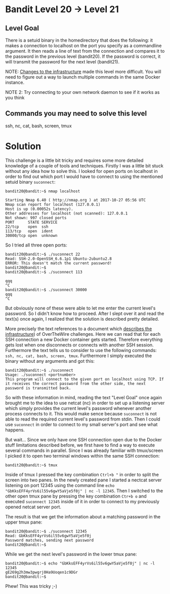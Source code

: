 Bandit Level 20 → Level 21
==========================

Level Goal
----------

There is a setuid binary in the homedirectory that does the following: it makes a connection to localhost on the port you specify as a commandline argument. It then reads a line of text from the connection and compares it to the password in the previous level (bandit20). If the password is correct, it will transmit the password for the next level (bandit21).

NOTE: [Changes to the infrastructure](http://overthewire.org/help/sshinfra.html) made this level more difficult. You will need to figure out a way to launch multiple commands in the same Docker instance.

NOTE 2: Try connecting to your own network daemon to see if it works as you think

Commands you may need to solve this level
-----------------------------------------

ssh, nc, cat, bash, screen, tmux


Solution
========

This challenge is a little bit tricky and requires some more detailed knowledge of a couple of tools and techniques. Firstly I was a little bit stuck without any idea how to solve this. I looked for open ports on localhost in order to find out which port I would have to connect to using the mentioned setuid binary ```suconnect```:

```
bandit20@bandit:~$ nmap localhost

Starting Nmap 6.40 ( http://nmap.org ) at 2017-10-27 05:56 UTC
Nmap scan report for localhost (127.0.0.1)
Host is up (0.00052s latency).
Other addresses for localhost (not scanned): 127.0.0.1
Not shown: 997 closed ports
PORT      STATE SERVICE
22/tcp    open  ssh
113/tcp   open  ident
30000/tcp open  unknown
```

So I tried all three open ports:

```
bandit20@bandit:~$ ./suconnect 22
Read: SSH-2.0-OpenSSH_6.6.1p1 Ubuntu-2ubuntu2.8
ERROR: This doesn't match the current password!
bandit20@bandit:~$
bandit20@bandit:~$ ./suconnect 113

qqq
^C
bandit20@bandit:~$ ./suconnect 30000
qqq
^C
```

But obviously none of these were able to let me enter the current level's password. So I didn't know how to proceed.
After I slept over it and read the text(s) once again, I realized that the solution is described pretty detailed.

More precisely the text references to a document which [describes the infrastructure](http://overthewire.org/help/sshinfra.html)) of OverTheWire challenges. Here we can read that for each SSH connection a new Docker container gets started. Therefore everything gets lost when one disconnects or connects with another SSH session. Furthermore the text tells us to consider to use the following commands: ```ssh, nc, cat, bash, screen, tmux```. 
Furthermore I simply executed the binary without any arguments and got this:

```
bandit20@bandit:~$ ./suconnect
Usage: ./suconnect <portnumber>
This program will connect to the given port on localhost using TCP. If it receives the correct password from the other side, the next password is transmitted back.
```

So with these information in mind, reading the text "Level Goal" once again brought me to the idea to use netcat (nc) in order to set up a listening server which simply provides the current level's password whenever another process connects to it. This would make sence because ```suconnect``` is not able to read the required current level's password from stdin. Then I could use ```suconnect``` in order to connect to my small server's port and see what happens. 

But wait... Since we only have one SSH connection open due to the Docker stuff limitations described before, we first have to find a way to execute several commands in parallel. Since I was already familiar with tmux/screen I picked it to open two terminal windows within the same SSH connection:

```
bandit20@bandit:~$ tmux
```

Inside of tmux I pressed the key combination ```Ctrl+b "``` in order to split the screen into two panes. In the newly created pane I started a nectcat server listening on port 12345 using the command line ```echo "GbKksEFF4yrVs6il55v6gwY5aVje5f0j" | nc -l 12345```. Then I switched to the other open tmux pane by pressing the key combination ```Ctr+b o``` and executed ```suconnect 12345``` inside of it in order to connect to my previously opened netcat server port.

The result is that we get the information about a matching password in the upper tmux pane:

```
bandit20@bandit:~$ ./suconnect 12345
Read: GbKksEFF4yrVs6il55v6gwY5aVje5f0j
Password matches, sending next password
bandit20@bandit:~$
```

While we get the next level's password in the lower tmux pane:

```
bandit20@bandit:~$ echo "GbKksEFF4yrVs6il55v6gwY5aVje5f0j" | nc -l 12345
gE269g2h3mw3pwgrj0Ha9Uoqen1c9DGr
bandit20@bandit:~$
```

Phew! This was tricky ;-)
